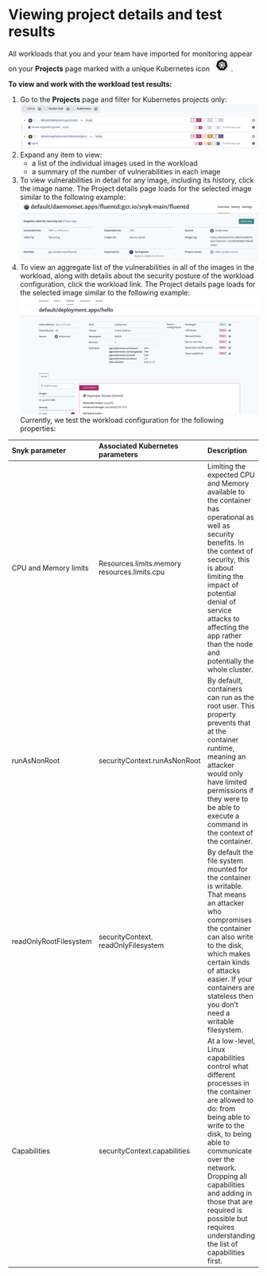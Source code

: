 # Viewing project details and test results

All workloads that you and your team have imported for monitoring appear on your **Projects** page marked with a unique Kubernetes icon ![image4.png](../../../.gitbook/assets/uuid-24e0b69a-01c3-9434-9dac-9b44864bd269-en.png).

**To view and work with the workload test results:**

1. Go to the **Projects** page and filter for Kubernetes projects only: ![image5.png](../../../.gitbook/assets/uuid-08d7978e-0c64-a8c2-c289-402534ebec42-en.png)
2. Expand any item to view:
   * a list of the individual images used in the workload
   * a summary of the number of vulnerabilities in each image
3. To view vulnerabilities in detail for any image, including its history, click the image name. The Project details page loads for the selected image similar to the following example: ![image6.png](../../../.gitbook/assets/uuid-3236e448-b837-bd37-9579-5258c9f0db22-en.png)
4. To view an aggregate list of the vulnerabilities in all of the images in the workload, along with details about the security posture of the workload configuration, click the workload link. The Project details page loads for the selected image similar to the following example:![image7.png](../../../.gitbook/assets/uuid-79e06589-b59c-4bad-30e4-56c0e15607e0-en.png)  Currently, we test the workload configuration for the following properties:

| **Snyk parameter** | **Associated Kubernetes parameters** | **Description** |
| :--- | :--- | :--- |
| CPU and Memory limits | Resources.limits.memory resources.limits.cpu | Limiting the expected CPU and Memory available to the container has operational as well as security benefits. In the context of security, this is about limiting the impact of potential denial of service attacks to affecting the app rather than the node and potentially the whole cluster. |
| runAsNonRoot | securityContext.runAsNonRoot | By default, containers can run as the root user. This property prevents that at the container runtime, meaning an attacker would only have limited permissions if they were to be able to execute a command in the context of the container. |
| readOnlyRootFilesystem | securityContext. readOnlyFilesystem | By default the file system mounted for the container is writable. That means an attacker who compromises the container can also write to the disk, which makes certain kinds of attacks easier. If your containers are stateless then you don’t need a writable filesystem. |
| Capabilities | securityContext.capabilities | At a low-level, Linux capabilities control what different processes in the container are allowed to do: from being able to write to the disk, to being able to communicate over the network. Dropping all capabilities and adding in those that are required is possible but requires understanding the list of capabilities first. |

